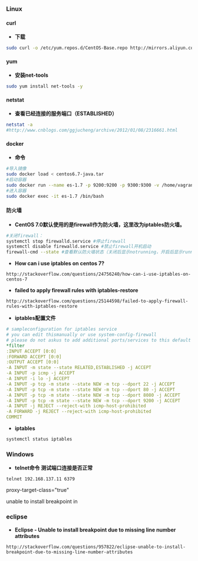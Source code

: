 ### Linux
#### curl
+ **下载**
```bash
sudo curl -o /etc/yum.repos.d/CentOS-Base.repo http://mirrors.aliyun.com/repo/Centos-6.repo
```

#### yum
+ **安装net-tools**
```bash
sudo yum install net-tools -y
```
#### netstat
+ **查看已经连接的服务端口（ESTABLISHED）**
```bash
netstat -a
#http://www.cnblogs.com/ggjucheng/archive/2012/01/08/2316661.html
```

#### docker
+ **命令**
```bash
#导入镜像
sudo docker load < centos6.7-java.tar
#启动容器
sudo docker run --name es-1.7 -p 9200:9200 -p 9300:9300 -v /home/vagrant/opt/src/es:/root/es -d dishui/centos6.7-java
#进入容器
sudo docker exec -it es-1.7 /bin/bash
```




#### 防火墙
+ **CentOS 7.0默认使用的是firewall作为防火墙，这里改为iptables防火墙。**
```bash
#关闭firewall：
systemctl stop firewalld.service #停止firewall
systemctl disable firewalld.service #禁止firewall开机启动
firewall-cmd --state #查看默认防火墙状态（关闭后显示notrunning，开启后显示running）
```
+ **How can i use iptables on centos 7?**
```url
http://stackoverflow.com/questions/24756240/how-can-i-use-iptables-on-centos-7
```
+ **failed to apply firewall rules with iptables-restore**
```url
http://stackoverflow.com/questions/25144598/failed-to-apply-firewall-rules-with-iptables-restore
```
+ **iptables配置文件**
```yml
# sampleconfiguration for iptables service
# you can edit thismanually or use system-config-firewall
# please do not askus to add additional ports/services to this default configuration
*filter
:INPUT ACCEPT [0:0]
:FORWARD ACCEPT [0:0]
:OUTPUT ACCEPT [0:0]
-A INPUT -m state --state RELATED,ESTABLISHED -j ACCEPT
-A INPUT -p icmp -j ACCEPT
-A INPUT -i lo -j ACCEPT
-A INPUT -p tcp -m state --state NEW -m tcp --dport 22 -j ACCEPT
-A INPUT -p tcp -m state --state NEW -m tcp --dport 80 -j ACCEPT
-A INPUT -p tcp -m state --state NEW -m tcp --dport 8080 -j ACCEPT
-A INPUT -p tcp -m state --state NEW -m tcp --dport 9200 -j ACCEPT
-A INPUT -j REJECT --reject-with icmp-host-prohibited
-A FORWARD -j REJECT --reject-with icmp-host-prohibited
COMMIT
```

+ **iptables**
```bash
systemctl status iptables
```


### Windows
+ **telnet命令 测试端口连接是否正常**
```
telnet 192.168.137.11 6379
```


proxy-target-class="true"

unable to install breakpoint in

### eclipse
+ **Eclipse - Unable to install breakpoint due to missing line number attributes**
```url
http://stackoverflow.com/questions/957822/eclipse-unable-to-install-breakpoint-due-to-missing-line-number-attributes
```

